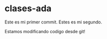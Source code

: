 # clases-ada
Este es mi primer  commit.
Estes es mi segundo.

Estamos modificando codigo desde git!
